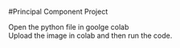 
#Principal Component Project

Open the python file in goolge colab</br>
Upload the image in colab and then run the code.
